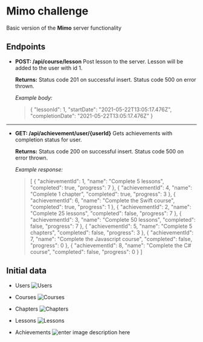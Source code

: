 # Mimo challenge
Basic version of the **Mimo** server functionality

## Endpoints
- **POST: /api/course/lesson**
	Post lesson to the server. Lesson will be added to the user with id 1.
	
	**Returns:** 
	Status code 201 on successful insert.
	Status code 500 on error thrown.
		
	
	*Example body:*
	>  {
	  "lessonId": 1,
	  "startDate": "2021-05-22T13:05:17.476Z",
	  "completionDate": "2021-05-22T13:05:17.476Z"
}

___

- **GET: /api/achievement/user/{userId}**
	Gets achievements with completion status for user.
	
	**Returns:** 
	Status code 200 on successful insert.
	Status code 500 on error thrown.
		
	
	*Example response:*
	>  [
  {
    "achievementId": 1,
    "name": "Complete 5 lessons",
    "completed": true,
    "progress": 7
  },
  {
    "achievementId": 4,
    "name": "Complete 1 chapter",
    "completed": true,
    "progress": 3
  },
  {
    "achievementId": 6,
    "name": "Complete the Swift course",
    "completed": true,
    "progress": 1
  },
  {
    "achievementId": 2,
    "name": "Complete 25 lessons",
    "completed": false,
    "progress": 7
  },
  {
    "achievementId": 3,
    "name": "Complete 50 lessons",
    "completed": false,
    "progress": 7
  },
  {
    "achievementId": 5,
    "name": "Complete 5 chapters",
    "completed": false,
    "progress": 3
  },
  {
    "achievementId": 7,
    "name": "Complete the Javascript course",
    "completed": false,
    "progress": 0
  },
  {
    "achievementId": 8,
    "name": "Complete the C# course",
    "completed": false,
    "progress": 0
  }
]


## Initial data
 - Users 
![Users](https://i.ibb.co/L5vBZNr/users.png)

 - Courses 
![Courses](https://i.ibb.co/Sy4C5pG/courses.png)
 
 

 - Chapters
![Chapters](https://i.ibb.co/cQ2FpsV/chapters.png)

 - Lessons
 ![Lessons](https://i.ibb.co/sgy39Gj/lessons.png)

 - Achievements
 ![enter image description here](https://i.ibb.co/jh7fVcj/achievements.png)

